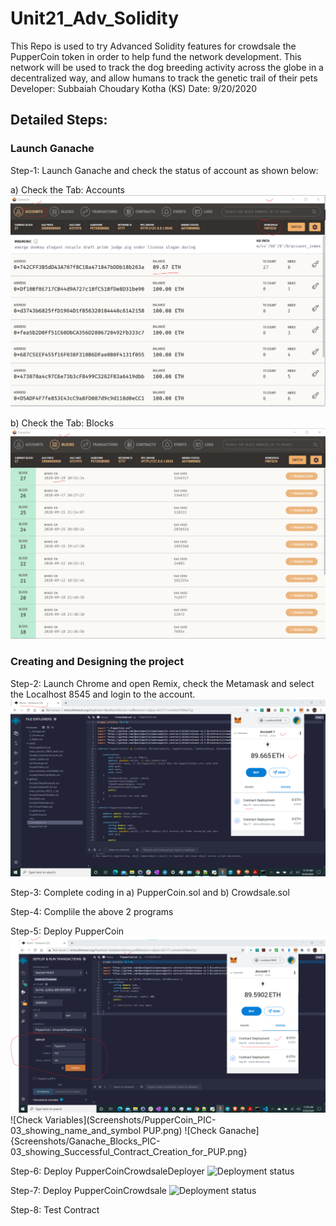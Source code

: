 # Unit21_Adv_Solidity
This Repo is used to try Advanced Solidity features for crowdsale the PupperCoin token in order to help fund the network development. This network will be used to track the dog breeding activity across the globe in a decentralized way, and allow humans to track the genetic trail of their pets
Developer: Subbaiah Choudary Kotha (KS)
Date: 9/20/2020

## Detailed Steps:
### Launch Ganache
Step-1: Launch Ganache and check the status of account as shown below:

a) Check the Tab: Accounts
![Tab:Accounts](Screenshots/Ganache_Accounts_PIC-01_showing_initial_Balance.png)

b) Check the Tab: Blocks
![Tab:Blocks](Screenshots/Ganache_Blocks_PIC-01_showing_initial_status.png)

### Creating and Designing the project
Step-2: Launch Chrome and open Remix, check the Metamask and select the Localhost 8545 and login to the account.
![Check balance in Matamask](Screenshots/Remix_Ethereum_showing_Metamask_PIC-01_showing_initial_AC_Balance.png)

Step-3: Complete coding in a) PupperCoin.sol and b) Crowdsale.sol 

Step-4: Complile the above 2 programs

Step-5: Deploy PupperCoin
![Deployment status](Screenshots/PupperCoin_PIC-02_showing_Deployed_Successfully_for_PUP.png)
![Check Variables](Screenshots/PupperCoin_PIC-03_showing_name_and_symbol PUP.png)
![Check Ganache]{Screenshots/Ganache_Blocks_PIC-03_showing_Successful_Contract_Creation_for_PUP.png}

Step-6: Deploy PupperCoinCrowdsaleDeployer
![Deployment status](Screenshos/PupperCoinSaleDeployer_PIC-01_showing_Deployed_Successfully.png)

Step-7: Deploy PupperCoinCrowdsale
![Deployment status](Screenshos/CrowdSale_PIC-01_showing_Ready_to_Deploy.png)

Step-8: Test Contract
